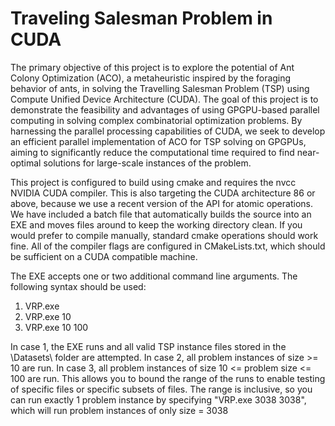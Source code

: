 # Traveling Salesman Problem in CUDA
The primary objective of this project is to explore the potential of Ant Colony Optimization (ACO), a metaheuristic inspired by the foraging behavior of ants, in solving the Travelling Salesman Problem (TSP) using Compute Unified Device Architecture (CUDA). The goal of this project is to demonstrate the feasibility and advantages of using GPGPU-based parallel computing in solving complex combinatorial optimization problems.  By harnessing the parallel processing capabilities of CUDA, we seek to develop an efficient parallel implementation of ACO for TSP solving on GPGPUs, aiming to significantly reduce the computational time required to find near-optimal solutions for large-scale instances of the problem.

This project is configured to build using cmake and requires the nvcc NVIDIA CUDA compiler. This is also targeting the CUDA architecture 86 or above, because we use a recent version of the API for atomic operations. We have included a batch file that automatically builds the source into an EXE and moves files around to keep the working directory clean. If you would prefer to compile manually, standard cmake operations should work fine. All of the compiler flags are configured in CMakeLists.txt, which should be sufficient on a CUDA compatible machine.

The EXE accepts one or two additional command line arguments. The following syntax should be used:
1. VRP.exe
2. VRP.exe 10
3. VRP.exe 10 100

In case 1, the EXE runs and all valid TSP instance files stored in the \Datasets\ folder are attempted. In case 2, all problem instances of size >= 10 are run. In case 3, all problem instances of size 10 <= problem size <= 100 are run. This allows you to bound the range of the runs to enable testing of specific files or specific subsets of files. The range is inclusive, so you can run exactly 1 problem instance by specifying "VRP.exe 3038 3038", which will run problem instances of only size = 3038
